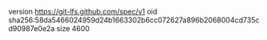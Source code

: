 version https://git-lfs.github.com/spec/v1
oid sha256:58da5466024959d24b1663302b6cc072627a896b2068004cd735cd90987e0e2a
size 4600
